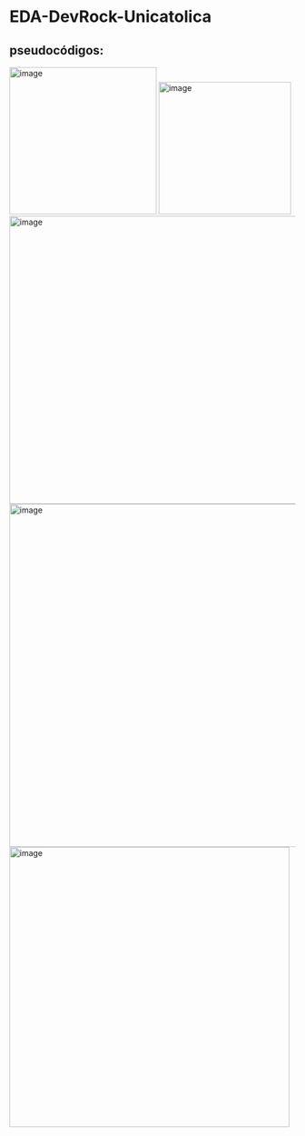 # EDA-DevRock-Unicatolica


## pseudocódigos:


<img width="259" alt="image" src="https://github.com/user-attachments/assets/6e1d1d2b-ff65-4dd8-a20f-326461d11a6b" />  


<img width="233" alt="image" src="https://github.com/user-attachments/assets/dfb1ce27-8721-4e24-a4db-dd2e994d170d" />  


<img width="507" alt="image" src="https://github.com/user-attachments/assets/e21462ea-f8c4-432f-a839-cdb20b5b9cbe" />  


<img width="604" alt="image" src="https://github.com/user-attachments/assets/5392fbb2-3d1e-45e7-8887-c11e7745c522" />  


<img width="493" alt="image" src="https://github.com/user-attachments/assets/0097b94e-526a-486d-816a-0fccc977e202" />  



